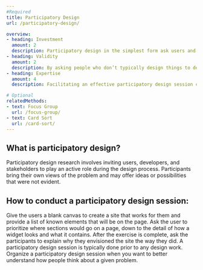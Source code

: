 ```yaml
---
#Required 
title: Participatory Design
url: /participatory-design/

overview: 
- heading: Investment
  amount: 2
  description: Participatory design in the simplest form ask users and stakeholders to try their hand at designing an interface, website, etc. This can be facilitated by giving them a sheet of paper and a prompt.
- heading: Validity
  amount: 2
  description: By asking people who don’t typically design things to design something, you may encounter obvious issues with the concept they create. That said, there can often be valuable insights hidden within.
- heading: Expertise
  amount: 4
  description: Facilitating an effective participatory design session can be challenging, as you’ll need to convey effectively what tasks need to be supported and assist participants with visualizing their ideas while avoiding priming them.

# Optional
relatedMethods:
- text: Focus Group
  url: /focus-group/
- text: Card Sort
  url: /card-sort/
---
```


## What is participatory design?

Participatory design research involves inviting users, developers, and stakeholders to play an active role during the design process. Participants bring their own views of the problem and may offer ideas or possibilities that were not evident.

## How to conduct a participatory design session:

Give the users a blank canvas to create a site that works for them and provide a list of known elements that will be on the page. Ask the user to prioritize where sections would go on a page, down to the detail of how a widget looks and what it contains. After the exercise is complete, ask the participants to explain why they envisioned the site the way they did. A participatory design session is typically done prior to any design work. Organize a participatory design session when you want to better understand how people think about a given problem.
